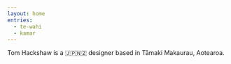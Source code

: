 ```yaml
---
layout: home
entries:
  - te-wahi
  - kamar
---
```


Tom Hackshaw is a 🇯🇵🇳🇿 designer based in Tāmaki Makaurau, Aotearoa.
